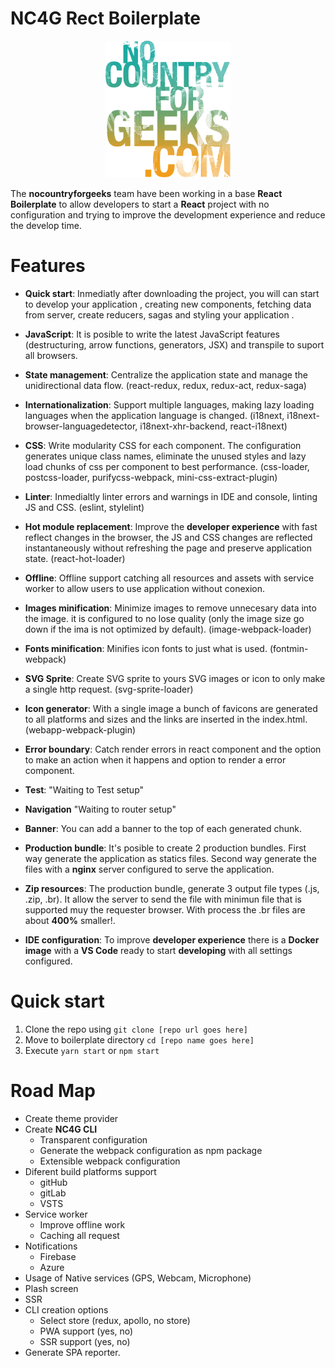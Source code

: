 # NC4G Rect Boilerplate

<div align="center">
    <a href="http://www.nocountryforgeeks.com" target="_blank">
        <img width="200px" src="documentation/images/nocountryforgeeks.svg" alt="nocountryforgeeks" />
    </a>
</div>

The **nocountryforgeeks** team have been working in a base **React Boilerplate** to allow developers to start a **React** project with no configuration and trying to improve the development experience and reduce the develop time. 

# Features

- **Quick start**: Inmediatly after downloading the project, you will can start to develop your application , creating new components, fetching data from server, create reducers, sagas and styling your application .

- **JavaScript**: It is posible to write the latest JavaScript features (destructuring, arrow functions, generators, JSX) and transpile to suport all browsers.

- **State management**: Centralize the application  state and manage the unidirectional data flow. (react-redux, redux, redux-act, redux-saga)


- **Internationalization**: Support multiple languages, making lazy loading languages when the application  language is changed. (i18next, i18next-browser-languagedetector, i18next-xhr-backend, react-i18next)
 
- **CSS**: Write modularity CSS for each component. The configuration generates unique class names, eliminate the unused styles and lazy load chunks of css per component to best performance. (css-loader, postcss-loader, purifycss-webpack, mini-css-extract-plugin)

- **Linter**: Inmedialtly linter errors and warnings in IDE and console, linting JS and CSS. (eslint, stylelint)

- **Hot module replacement**: Improve the **developer experience** with fast reflect changes in the browser, the JS and CSS changes are reflected instantaneously without refreshing the page and preserve application state. (react-hot-loader)

- **Offline**: Offline support catching all resources and assets with service worker to allow users to use application without conexion.

- **Images minification**: Minimize images to remove unnecesary data into the image. it is configured to no lose quality (only the image size go down if the ima is not optimized by default). (image-webpack-loader)

- **Fonts minification**: Minifies icon fonts to just what is used. (fontmin-webpack)

- **SVG Sprite**: Create SVG sprite to yours SVG images or icon to only make a single http request. (svg-sprite-loader)

- **Icon generator**: With a single image a bunch of favicons are generated to all platforms and sizes and the links are inserted in the index.html. (webapp-webpack-plugin)

- **Error boundary**: Catch render errors in react component and the option to make an action when it happens and option to render a error component.

- **Test**: "Waiting to Test setup"

- **Navigation** "Waiting to router setup"

- **Banner**: You can add a banner to the top of each generated chunk.

- **Production bundle**: It's posible to create 2 production bundles. First way generate the application as statics files. Second way generate the files with a **nginx** server configured to serve the application.

- **Zip resources**: The production bundle, generate 3 output file types (.js, .zip, .br). It allow the server to send the file with minimun file that is supported muy the requester browser. With process the .br files are about **400%** smaller!. 

- **IDE configuration**: To improve **developer experience** there is a **Docker image** with a **VS Code** ready to start **developing** with all settings configured.

# Quick start

1. Clone the repo using `git clone [repo url goes here]`
2. Move to boilerplate directory `cd [repo name goes here]`
3. Execute `yarn start` or `npm start`

# Road Map

- Create theme provider
- Create **NC4G CLI**
    - Transparent configuration
    - Generate the webpack configuration as npm package
    - Extensible webpack configuration
- Diferent build platforms support 
    - gitHub
    - gitLab
    - VSTS
- Service worker
    - Improve offline work
    - Caching all request
- Notifications
    - Firebase
    - Azure
- Usage of Native services (GPS, Webcam, Microphone)
- Plash screen
- SSR
- CLI creation options
    - Select store (redux, apollo, no store)
    - PWA support (yes, no)
    - SSR support (yes, no)
- Generate SPA reporter.


